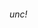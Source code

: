 
###### unc!
<!-- 
- https://www.freecodecamp.org/news/what-is-rouge-and-how-it-works-for-evaluation-of-summaries-e059fb8ac840/#:~:text=ROUGE%20stands%20for%20Recall%2DOriented,as%20well%20as%20machine%20translations.&text=If%20we%20consider%20just%20the,and%20reference%20summary%20is%206. -->